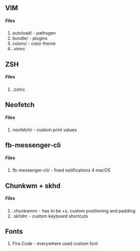 ## VIM
##### Files
1. autoload/ - pathogen
2. bundle/ - plugins
3. colors/ - color theme
4. .vimrc

## ZSH
##### Files
1. .zshrc

## Neofetch
##### Files
1. neofetch/ - custom print values

## fb-messenger-cli
##### Files
1. fb-messenger-cli/ - fixed notifications 4 macOS

## Chunkwm + skhd
##### Files
1. .chunkwmrc - has to be +x, custom positioning and padding
2. .skhdrc - custom keyboard shortcuts

## Fonts 
1. Fira Code - everywhere used custom font
